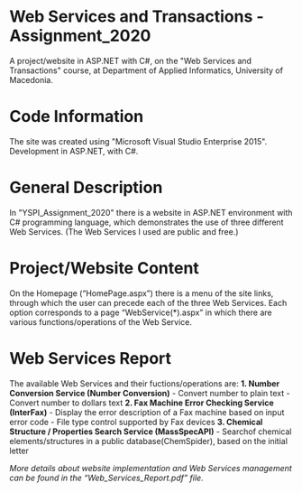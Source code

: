 # Web Services and Transactions - Assignment_2020

A project/website in ASP.NET with C#, on the "Web Services and Transactions" course, at Department of Applied Informatics, University of Macedonia.

# Code Information

The site was created using "Microsoft Visual Studio Enterprise 2015". Development in ASP.NET, with C#.

# General Description

In "YSPI_Assignment_2020" there is a website in ASP.NET environment with C# programming language, which demonstrates the use of three different Web Services.                   (The Web Services I used are public and free.)

# Project/Website Content

On the Homepage (“HomePage.aspx”) there is a menu of the site links, through which the user can precede each of the three Web Services.                                         Each option corresponds to a page “WebService(*).aspx” in which there are various functions/operations of the Web Service.

# Web Services Report

The available Web Services and their fuctions/operations are:
 **1. Number Conversion Service (Number Conversion)**
     - Convert number to plain text
     - Convert number to dollars text
 **2. Fax Machine Error Checking Service (InterFax)**
     - Display the error description of a Fax machine based on input error code
     - File type control supported by Fax devices
 **3. Chemical Structure / Properties Search Service (MassSpecAPI)**
     - Searchof chemical elements/structures in a public database(ChemSpider), based on the initial letter
     
*More details about website implementation and Web Services management can be found in the “Web_Services_Report.pdf” file.*
